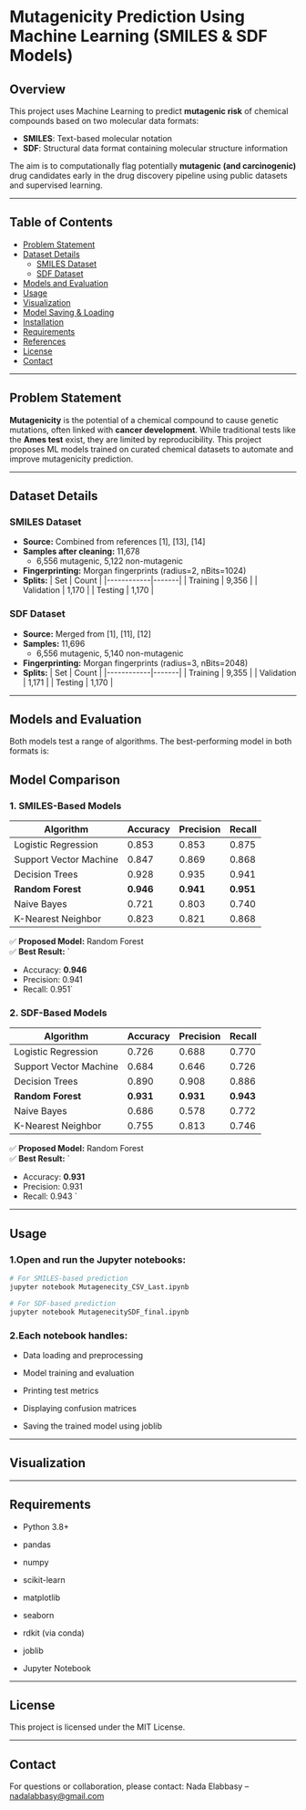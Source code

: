 # Mutagenicity Prediction Using Machine Learning (SMILES & SDF Models)

## Overview

This project uses Machine Learning to predict **mutagenic risk** of chemical compounds based on two molecular data formats:  
- **SMILES**: Text-based molecular notation  
- **SDF**: Structural data format containing molecular structure information  

The aim is to computationally flag potentially **mutagenic (and carcinogenic)** drug candidates early in the drug discovery pipeline using public datasets and supervised learning.

---

## Table of Contents

- [Problem Statement](#problem-statement)
- [Dataset Details](#dataset-details)
  - [SMILES Dataset](#smiles-dataset)
  - [SDF Dataset](#sdf-dataset)
- [Models and Evaluation](#models-and-evaluation)
- [Usage](#usage)
- [Visualization](#Visualization)
- [Model Saving & Loading](#model-saving--loading)
- [Installation](#installation)
- [Requirements](#requirements)
- [References](#references)
- [License](#license)
- [Contact](#contact)

---

## Problem Statement

**Mutagenicity** is the potential of a chemical compound to cause genetic mutations, often linked with **cancer development**. While traditional tests like the **Ames test** exist, they are limited by reproducibility. This project proposes ML models trained on curated chemical datasets to automate and improve mutagenicity prediction.

---

## Dataset Details

### SMILES Dataset

- **Source:** Combined from references [1], [13], [14]
- **Samples after cleaning:** 11,678  
  - 6,556 mutagenic, 5,122 non-mutagenic
- **Fingerprinting:** Morgan fingerprints (radius=2, nBits=1024)
- **Splits:**
  | Set        | Count |
  |------------|-------|
  | Training   | 9,356 |
  | Validation | 1,170 |
  | Testing    | 1,170 |

### SDF Dataset

- **Source:** Merged from [1], [11], [12]
- **Samples:** 11,696  
  - 6,556 mutagenic, 5,140 non-mutagenic
- **Fingerprinting:** Morgan fingerprints (radius=3, nBits=2048)
- **Splits:**
  | Set        | Count |
  |------------|-------|
  | Training   | 9,355 |
  | Validation | 1,171 |
  | Testing    | 1,170 |

---

## Models and Evaluation

Both models test a range of algorithms. The best-performing model in both formats is:

## Model Comparison

### 1. SMILES-Based Models

| Algorithm              | Accuracy | Precision | Recall    |
|------------------------|----------|-----------|-----------|
| Logistic Regression    | 0.853    | 0.853     | 0.875     |
| Support Vector Machine | 0.847    | 0.869     | 0.868     |
| Decision Trees         | 0.928    | 0.935     | 0.941     |
| **Random Forest**      | **0.946**| **0.941** | **0.951** |
| Naive Bayes            | 0.721    | 0.803     | 0.740     |
| K-Nearest Neighbor     | 0.823    | 0.821     | 0.868     |

✅ **Proposed Model:** Random Forest  
✅ **Best Result:** 
`
- Accuracy: **0.946**
- Precision: 0.941
- Recall: 0.951`

### 2. SDF-Based Models

| Algorithm              | Accuracy | Precision | Recall    |
|------------------------|----------|-----------|-----------|
| Logistic Regression    | 0.726    | 0.688     | 0.770     |
| Support Vector Machine | 0.684    | 0.646     | 0.726     |
| Decision Trees         | 0.890    | 0.908     | 0.886     |
| **Random Forest**      | **0.931**| **0.931** | **0.943** |
| Naive Bayes            | 0.686    | 0.578     | 0.772     |
| K-Nearest Neighbor     | 0.755    | 0.813     | 0.746     |

✅ **Proposed Model:** Random Forest  
✅ **Best Result:** 
`
- Accuracy: **0.931**
- Precision: 0.931
- Recall: 0.943
`

---

## Usage

### 1.Open and run the Jupyter notebooks:

```bash
# For SMILES-based prediction
jupyter notebook Mutagenecity_CSV_Last.ipynb

# For SDF-based prediction
jupyter notebook MutagenecitySDF_final.ipynb

```
### 2.Each notebook handles:

- Data loading and preprocessing

- Model training and evaluation

- Printing test metrics

- Displaying confusion matrices

- Saving the trained model using joblib

---

## Visualization

---

## Requirements

- Python 3.8+

- pandas

- numpy

- scikit-learn

- matplotlib

- seaborn

- rdkit (via conda)

- joblib

- Jupyter Notebook

--- 

## License

This project is licensed under the MIT License.

---

## Contact

For questions or collaboration, please contact:
Nada Elabbasy – nadalabbasy@gmail.com
